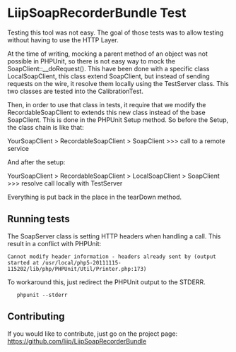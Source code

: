 LiipSoapRecorderBundle Test
===========================

Testing this tool was not easy. The goal of those tests was to allow testing without having to use the HTTP Layer.

At the time of writing, mocking a parent method of an object was not possible in PHPUnit, so there is not easy way to
 mock the SoapClient::__doRequest().
This have been done with a specific class LocalSoapClient, this class extend SoapClient, but instead of sending
 requests on the wire, it resolve them locally using the TestServer class. This two classes are tested into the
 CalibrationTest.

Then, in order to use that class in tests, it require that we modify the RecordableSoapClient to extends this new class
 instead of the base SoapClient. This is done in the PHPUnit Setup method. So before the Setup, the class chain is like
 that:

   YourSoapClient > RecordableSoapClient > SoapClient >>> call to a remote service

And after the setup:

   YourSoapClient > RecordableSoapClient > LocalSoapClient > SoapClient >>> resolve call locally with TestServer

Everything is put back in the place in the tearDown method.


Running tests
-------------

The SoapServer class is setting HTTP headers when handling a call. This result in a conflict with PHPUnit:

```
Cannot modify header information - headers already sent by (output started at /usr/local/php5-20111115-115202/lib/php/PHPUnit/Util/Printer.php:173)
```

To workaround this, just redirect the PHPUnit output to the STDERR.

```
   phpunit --stderr
```


Contributing
------------
If you would like to contribute, just go on the project page: https://github.com/liip/LiipSoapRecorderBundle